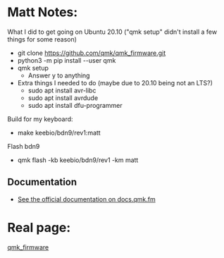 # Matt Notes:
What I did to get going on Ubuntu 20.10 ("qmk setup" didn't install a few things for some reason)
* git clone https://github.com/qmk/qmk_firmware.git
* python3 -m pip install --user qmk
* qmk setup
    * Answer y to anything
* Extra things I needed to do (maybe due to 20.10 being not an LTS?)
    * sudo apt install avr-libc
    * sudo apt install avrdude
    * sudo apt install dfu-programmer

Build for my keyboard:
* make keebio/bdn9/rev1:matt

Flash bdn9
* qmk flash -kb keebio/bdn9/rev1 -km matt

## Documentation

* [See the official documentation on docs.qmk.fm](https://docs.qmk.fm)

# Real page:
[qmk_firmware](https://github.com/qmk/qmk_firmware)

